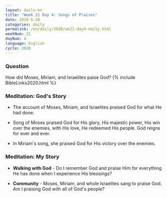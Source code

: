 ```yaml
---
layout: daily-en
title: "Week 21 Day 4: Songs of Praises"
date: 2020-5-28 
categories: daily
permalink: /en/daily/2020/wk21-day4-daily.html
weekNum: 21
dayNum: 4
language: English
cycle: 2020
---
```

### Question     
How did Moses, Miriam, and Israelites paise God?
{% include BibleLinks2020.html %} 

### Meditation: God's Story   
+ The account of Moses, Miriam, and Israelites praised God for what He had done. 

+ Song of Moses praised God for His glory, His majestic power, His win over the enemies, with His love, He redeemed His people. God reigns for ever and ever. 

+ In Miriam's song, she praised God for His victory over the enemies. 

### Meditation: My Story   
+ **Walking with God** - Do I remember God and praise Him for everything He has done when I experience His blessings? 

+ **Community** - Moses, Miriam, and whole Israelites sang to praise God. Am I praising God with all of God's people? 

